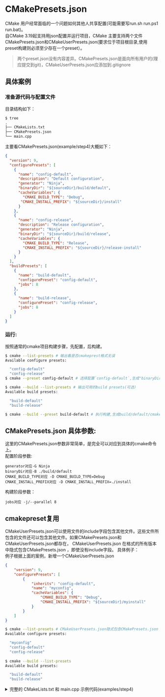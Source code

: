 # CMakePresets.json
CMake 用户经常面临的一个问题如何其他人共享配置(可能需要写run.sh run.ps1 run.bat)。  
自CMake 3.19起支持用json配置并运行项目，CMake 主要支持两个文件CMakePresets.json和CMakeUserPresets.json(要求位于项目根目录,使用preset构建则必须至少存在一个preset）。

> 两个preset.json没有内容差异。CMakePresets.json是面向所有用户的(理应提交到git)，CMakeUserPresets.json应添加到.gitignore

## 具体案例
### 准备源代码与配置文件
目录结构如下：
```txt
$ tree 
.
├── CMakeLists.txt
├── CMakePresets.json
└── main.cpp
```
主要看CMakePresets.json(example/step4)大概如下：
```json
{
  "version": 9,
  "configurePresets": [
    {
      "name": "config-default",
      "description": "Default configuration",
      "generator": "Ninja",
      "binaryDir": "${sourceDir}/build/default",
      "cacheVariables": {
        "CMAKE_BUILD_TYPE": "Debug",
       "CMAKE_INSTALL_PREFIX": "${sourceDir}/install"
      }
    },
    {
      "name": "config-release",
      "description": "Release configuration",
      "generator": "Ninja",
      "binaryDir": "${sourceDir}/build/release",
      "cacheVariables": {
        "CMAKE_BUILD_TYPE": "Release",
        "CMAKE_INSTALL_PREFIX": "${sourceDir}/release-install"
      }
    }
  ],
  "buildPresets": [
    {
      "name": "build-default",
      "configurePreset": "config-default",
      "jobs": 8
    },
    {
      "name": "build-release",
      "configurePreset": "config-release",
      "jobs": 8
    }
  ]
}
```
### 运行:
按照通常的cmake项目构建步骤，先配置，后构建。
```bash
$ cmake --list-presets # 输出看是否cmakeprest格式无误
Available configure presets:

  "config-default"
  "config-release"
$ cmake --preset config-default # 选择配置`config-default`,生成"binaryDir"中指定的目录build/default

$ cmake --build --list-presets # 输出可用的build presets(可选)
Available build presets:

  "build-default"
  "build-release"

$ cmake --build --preset build-default # 执行构建,生成build/default/cmake_preset可执行程序
```

## CMakePresets.json 具体参数:
这里的CMakePresets.json参数非常简单，是完全可以对应到具体的cmake命令上。  
配置阶段参数:
    
    generator对应-G Ninja
    binaryDir对应-B ./build/default
    CMAKE_BUILD_TYPE对应 -D CMAKE_BUILD_TYPE=Debug
    CMAKE_INSTALL_PREFIX对应 -D CMAKE_INSTALL_PREFIX=./install
构建阶段参数：

    jobs对应 -j/--parallel 8


## cmakepreset复用
CMakeUserPresets.json可以使用文件的include字段包含其他文件。这些文件所包含的文件还可以包含其他文件。如果CMakePresets.json和 CMakeUserPresets.json都存在， CMakeUserPresets.json 在格式的所有版本中隐式包含CMakePresets.json ，即使没有include字段。
具体例子：  
例子根据上面的案例，新增一个CMakeUserPresets.json
```json
{
    "version": 9,
    "configurePresets": [
        {
            "inherits": "config-default",
            "name": "myconfig",
            "cacheVariables": {
                "CMAKE_BUILD_TYPE": "Debug",
                "CMAKE_INSTALL_PREFIX": "${sourceDir}/myinstall"
            }
        }
    ]
}
```
```bash
$ cmake --list-presets # CMakeUserPresets.json隐式包含CMakePresets.json
Available configure presets:

  "myconfig"
  "config-default"
  "config-release"
  
$ cmake --build --list-presets
Available build presets:

  "build-default"
  "build-release"  
```

<details>
<summary>完整的 CMakeLists.txt 和 main.cpp 示例代码(examples/step4)</summary>

<pre><code class="cmake">
cmake_minimum_required(VERSION 3.20)

set(CMAKE_EXPORT_COMPILE_COMMANDS TRUE)

# 创建可执行文件
add_executable(find_lib_demo main.cpp)

# 查找 SDL2 库
find_package(SDL2)

# 给find_lib_demo这个目标链接 SDL2 库
target_link_libraries(find_lib_demo SDL2::SDL2)
</code></pre>

<pre><code class="cpp">
#include &lt;SDL.h&gt;
#include &lt;iostream&gt;

int main(int argc, char* args[]) {
    // 初始化SDL
    if (SDL_Init(SDL_INIT_VIDEO) < 0) {
        std::cerr << "SDL could not initialize! SDL_Error: " << SDL_GetError() << std::endl;
        return -1;
    }

    // 创建窗口
    SDL_Window* window = SDL_CreateWindow("SDL Demo", SDL_WINDOWPOS_UNDEFINED, SDL_WINDOWPOS_UNDEFINED, 640, 480, SDL_WINDOW_SHOWN);
    if (window == nullptr) {
        std::cerr << "Window could not be created! SDL_Error: " << SDL_GetError() << std::endl;
        SDL_Quit();
        return -1;
    }

    // 创建渲染器
    SDL_Renderer* renderer = SDL_CreateRenderer(window, -1, SDL_RENDERER_ACCELERATED);
    if (renderer == nullptr) {
        std::cerr << "Renderer could not be created! SDL_Error: " << SDL_GetError() << std::endl;
        SDL_DestroyWindow(window);
        SDL_Quit();
        return -1;
    }

    // 设置绘制颜色为蓝色
    SDL_SetRenderDrawColor(renderer, 0, 0, 255, 255);

    // 清除屏幕
    SDL_RenderClear(renderer);

    // 绘制一个矩形
    SDL_Rect rect = {100, 100, 200, 150};
    SDL_RenderFillRect(renderer, &rect);

    // 更新屏幕显示
    SDL_RenderPresent(renderer);

    // 事件处理
    bool quit = false;
    SDL_Event e;
    while (!quit) {
        while (SDL_PollEvent(&e) != 0) {
            if (e.type == SDL_QUIT) {
                quit = true;
            }
        }
    }

    // 释放资源并退出
    SDL_DestroyRenderer(renderer);
    SDL_DestroyWindow(window);
    SDL_Quit();

    return 0;
}
</code></pre>

</details>

